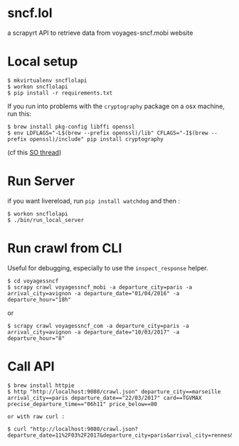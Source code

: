 sncf.lol
========

a scrapyrt API to retrieve data from voyages-sncf.mobi website

Local setup
===========

    $ mkvirtualenv sncflolapi
    $ workon sncflolapi
    $ pip install -r requirements.txt

If you run into problems with the `cryptography` package on a osx machine, run this:

    $ brew install pkg-config libffi openssl
    $ env LDFLAGS="-L$(brew --prefix openssl)/lib" CFLAGS="-I$(brew --prefix openssl)/include" pip install cryptography

(cf this [SO thread](http://stackoverflow.com/questions/22073516/failed-to-install-python-cryptography-package-with-pip-and-setup-py))

Run Server
==========

if you want livereload, run `pip install watchdog` and then :

    $ workon sncflolapi
    $ ./bin/run_local_server

Run crawl from CLI
==================

Useful for debugging, especially to use the `inspect_response` helper.

    $ cd voyagessncf
    $ scrapy crawl voyagessncf_mobi -a departure_city=paris -a arrival_city=avignon -a departure_date="01/04/2016" -a departure_hour="18h"

or

    $ scrapy crawl voyagessncf_com -a departure_city=paris -a arrival_city=avignon -a departure_date="10/03/2017" -a departure_hour="8"

Call API
========

    $ brew install httpie
    $ http "http://localhost:9080/crawl.json" departure_city==marseille arrival_city==paris departure_date=="22/03/2017" card==TGVMAX precise_departure_time=="06h11" price_below==80

    or with raw curl :

    $ curl "http://localhost:9080/crawl.json?departure_date=11%2F03%2F2017&departure_city=paris&arrival_city=rennes&departure_hour=8&card=TGVMAX"
